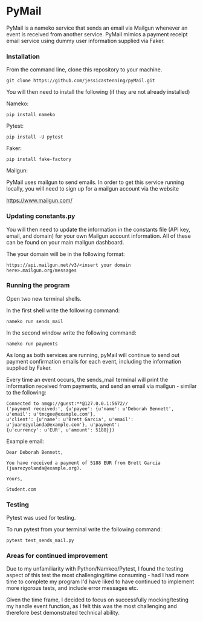 # PyMail

PyMail is a nameko service that sends an email via Mailgun whenever an event is received from another service. PyMail mimics a payment receipt email service using dummy user information supplied via Faker.

### Installation

From the command line, clone this repository to your machine.
```
git clone https://github.com/jessicastenning/pyMail.git
```
You will then need to install the following (if they are not already installed)

Nameko:
```
pip install nameko
```
Pytest:
```
pip install -U pytest
```
Faker:
```
pip install fake-factory
```
Mailgun:

PyMail uses mailgun to send emails. In order to get this service running locally, you will need to sign up for a mailgun account via the website

https://www.mailgun.com/


### Updating constants.py

You will then need to update the information in the constants file (API key, email, and domain) for your own Mailgun account information. All of these can be found on your main mailgun dashboard.

The your domain will be in the following format:
```
https://api.mailgun.net/v3/<insert your domain here>.mailgun.org/messages
```

### Running the program

Open two new terminal shells.

In the first shell write the following command:
```
nameko run sends_mail
```

In the second window write the following command:
```
nameko run payments
```

As long as both services are running, pyMail will continue to send out payment confirmation emails for each event, including the information supplied by Faker.

Every time an event occurs, the sends_mail terminal will print the information received from payments, and send an email via mailgun - similar to the following:
```
Connected to amqp://guest:**@127.0.0.1:5672//
('payment received:', {u'payee': {u'name': u'Deborah Bennett', u'email': u'tmcgee@example.com'},
u'client': {u'name': u'Brett Garcia', u'email': u'juarezyolanda@example.com'}, u'payment':
{u'currency': u'EUR', u'amount': 5188}})
```
Example email:
```
Dear Deborah Bennett,

You have received a payment of 5188 EUR from Brett Garcia (juarezyolanda@example.org).

Yours,

Student.com
```
### Testing

Pytest was used for testing.

To run pytest from your terminal write the following command:
```
pytest test_sends_mail.py
```
### Areas for continued improvement
Due to my unfamiliarity with Python/Namkeo/Pytest, I found the testing aspect of this test the most challenging/time consuming - had I had more time to complete my program I'd have liked to have continued to implement more rigorous tests, and include error messages etc.

Given the time frame, I decided to focus on successfully mocking/testing my handle event function, as I felt this was the most challenging and therefore best demonstrated technical ability.
